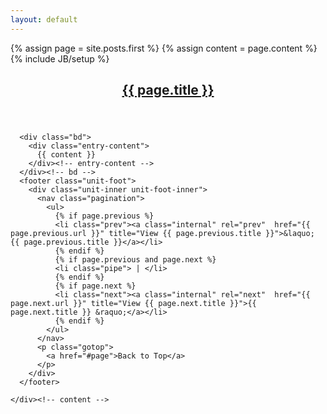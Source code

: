 ```yaml
---
layout: default
---
```

 
{% assign page = site.posts.first %}
{% assign content = page.content %}
{% include JB/setup %}

<article class="unit-article layout-post">
  <div class="unit-inner unit-article-inner">
    <div class="content">
      <header>
        <div class="unit-head">
          <div class="unit-inner unit-head-inner">
            <a href="{{ page.url }}"><h1 class="h2 entry-title">{{ page.title }}</h1></a>
          </div><!-- unit-inner -->
        </div><!-- unit-head -->
      </header>

      <div class="bd">
        <div class="entry-content">
          {{ content }}
        </div><!-- entry-content -->
      </div><!-- bd -->
      <footer class="unit-foot">
        <div class="unit-inner unit-foot-inner">
          <nav class="pagination">
            <ul>
              {% if page.previous %}
              <li class="prev"><a class="internal" rel="prev"  href="{{ page.previous.url }}" title="View {{ page.previous.title }}">&laquo; {{ page.previous.title }}</a></li>
              {% endif %}
              {% if page.previous and page.next %}
              <li class="pipe"> | </li>
              {% endif %}
              {% if page.next %}
              <li class="next"><a class="internal" rel="next"  href="{{ page.next.url }}" title="View {{ page.next.title }}">{{ page.next.title }} &raquo;</a></li>
              {% endif %}
            </ul>
          </nav>
          <p class="gotop">
            <a href="#page">Back to Top</a>
          </p>
        </div>
      </footer>

    </div><!-- content -->
  </div><!-- unit-inner -->
</article>
